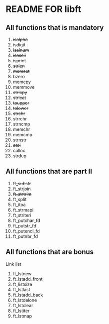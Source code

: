 # README FOR libft
## All functions that is mandatory

1. ~~isalpha~~
2. ~~isdigit~~
3. ~~isalnum~~
4. ~~isascii~~
5. ~~isprint~~
6. ~~strlen~~
7. ~~memset~~
8. bzero
9. memcpy
10. memmove
11. ~~strlcpy~~
12. ~~strlcat~~
13. ~~toupper~~
14. ~~tolower~~
15. ~~strchr~~
16. strrchr
17. strncmp
18. memchr
19. memcmp
20. strnstr
21. ~~atoi~~
22. calloc
23. strdup

## All functions that are part II

1. ~~ft_substr~~
2. ft_strjoin
3. ~~ft_strtrim~~
4. ft_split
5. ft_itoa
6. ft_strmapi
7. ft_striteri
8. ft_putchar_fd
9. ft_putstr_fd
10. ft_putendl_fd
11. ft_putnbr_fd

## All functions that are bonus
Link list
1. ft_lstnew
2. ft_lstadd_front
3. ft_listsize
4. ft_lstlast
5. ft_lstadd_back
6. ft_lstdelone
7. ft_lstclear
8. ft_lstiter
9. ft_lstmap
